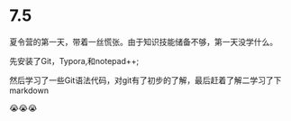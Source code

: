 # 7.5

夏令营的第一天，带着一丝慌张。由于知识技能储备不够，第一天没学什么。

先安装了Git，Typora,和notepad++; 

然后学习了一些Git语法代码，对git有了初步的了解，最后赶着了解二学习了下markdown

:sob::sob::sob:

